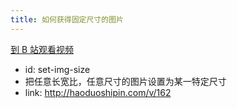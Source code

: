 ```yaml
---
title: 如何获得固定尺寸的图片
---
```


[到 B 站观看视频](https://www.bilibili.com/video/BV1RK4y1r7G4)

- id: set-img-size
- 把任意长宽比，任意尺寸的图片设置为某一特定尺寸
- link: http://haoduoshipin.com/v/162
